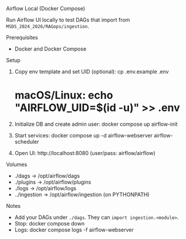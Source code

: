 Airflow Local (Docker Compose)

Run Airflow UI locally to test DAGs that import from `MSDS_2024_2026/RAGops/ingestion`.

Prerequisites
- Docker and Docker Compose

Setup
1) Copy env template and set UID (optional):
   cp .env.example .env
   # macOS/Linux: echo "AIRFLOW_UID=$(id -u)" >> .env

2) Initialize DB and create admin user:
   docker compose up airflow-init

3) Start services:
   docker compose up -d airflow-webserver airflow-scheduler

4) Open UI: http://localhost:8080  (user/pass: airflow/airflow)

Volumes
- ./dags -> /opt/airflow/dags
- ./plugins -> /opt/airflow/plugins
- ./logs -> /opt/airflow/logs
- ../ingestion -> /opt/airflow/ingestion (on PYTHONPATH)

Notes
- Add your DAGs under `./dags`. They can `import ingestion.<module>`.
- Stop: docker compose down
- Logs: docker compose logs -f airflow-webserver

